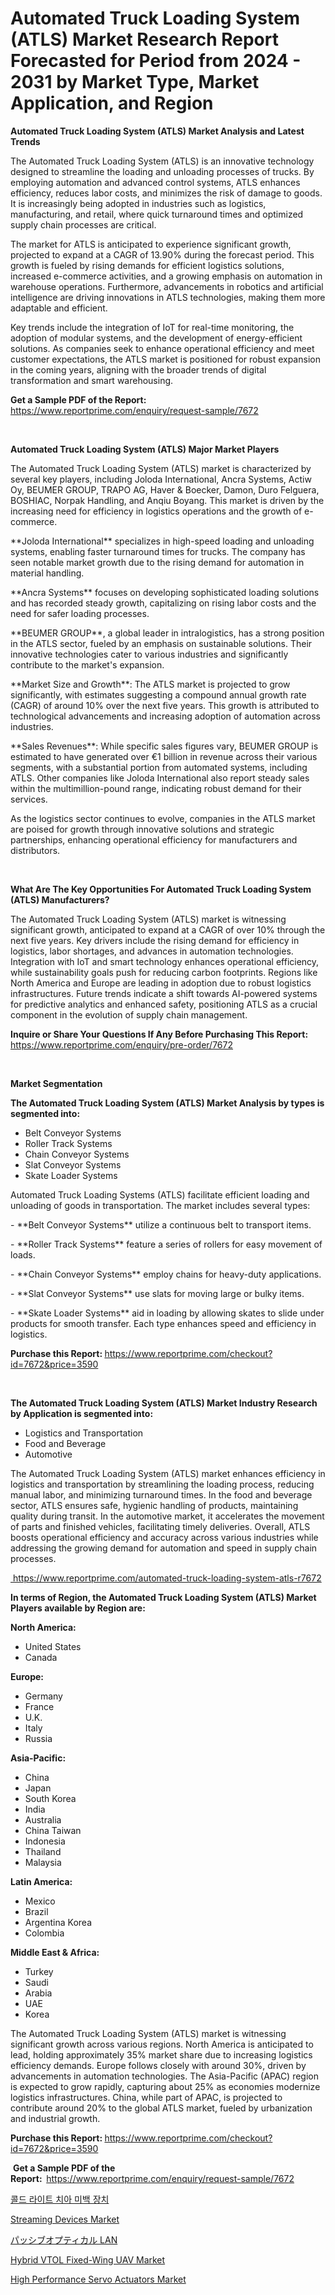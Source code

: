 <p><h1>Automated Truck Loading System (ATLS) Market Research Report Forecasted for Period from 2024 -  2031 by Market Type, Market Application, and Region</h1></p><p><strong>Automated Truck Loading System (ATLS) Market Analysis and Latest Trends</strong></p>
<p><p>The Automated Truck Loading System (ATLS) is an innovative technology designed to streamline the loading and unloading processes of trucks. By employing automation and advanced control systems, ATLS enhances efficiency, reduces labor costs, and minimizes the risk of damage to goods. It is increasingly being adopted in industries such as logistics, manufacturing, and retail, where quick turnaround times and optimized supply chain processes are critical.</p><p>The market for ATLS is anticipated to experience significant growth, projected to expand at a CAGR of 13.90% during the forecast period. This growth is fueled by rising demands for efficient logistics solutions, increased e-commerce activities, and a growing emphasis on automation in warehouse operations. Furthermore, advancements in robotics and artificial intelligence are driving innovations in ATLS technologies, making them more adaptable and efficient. </p><p>Key trends include the integration of IoT for real-time monitoring, the adoption of modular systems, and the development of energy-efficient solutions. As companies seek to enhance operational efficiency and meet customer expectations, the ATLS market is positioned for robust expansion in the coming years, aligning with the broader trends of digital transformation and smart warehousing.</p></p>
<p><strong>Get a Sample PDF of the Report:&nbsp;</strong> <a href="https://www.reportprime.com/enquiry/request-sample/7672">https://www.reportprime.com/enquiry/request-sample/7672</a></p>
<p>&nbsp;</p>
<p><strong>Automated Truck Loading System (ATLS) Major Market Players</strong></p>
<p><p>The Automated Truck Loading System (ATLS) market is characterized by several key players, including Joloda International, Ancra Systems, Actiw Oy, BEUMER GROUP, TRAPO AG, Haver & Boecker, Damon, Duro Felguera, BOSHIAC, Norpak Handling, and Anqiu Boyang. This market is driven by the increasing need for efficiency in logistics operations and the growth of e-commerce.</p><p>**Joloda International** specializes in high-speed loading and unloading systems, enabling faster turnaround times for trucks. The company has seen notable market growth due to the rising demand for automation in material handling. </p><p>**Ancra Systems** focuses on developing sophisticated loading solutions and has recorded steady growth, capitalizing on rising labor costs and the need for safer loading processes. </p><p>**BEUMER GROUP**, a global leader in intralogistics, has a strong position in the ATLS sector, fueled by an emphasis on sustainable solutions. Their innovative technologies cater to various industries and significantly contribute to the market's expansion.</p><p>**Market Size and Growth**: The ATLS market is projected to grow significantly, with estimates suggesting a compound annual growth rate (CAGR) of around 10% over the next five years. This growth is attributed to technological advancements and increasing adoption of automation across industries.</p><p>**Sales Revenues**: While specific sales figures vary, BEUMER GROUP is estimated to have generated over €1 billion in revenue across their various segments, with a substantial portion from automated systems, including ATLS. Other companies like Joloda International also report steady sales within the multimillion-pound range, indicating robust demand for their services.</p><p>As the logistics sector continues to evolve, companies in the ATLS market are poised for growth through innovative solutions and strategic partnerships, enhancing operational efficiency for manufacturers and distributors.</p></p>
<p>&nbsp;</p>
<p><strong>What Are The Key Opportunities For Automated Truck Loading System (ATLS) Manufacturers?</strong></p>
<p><p>The Automated Truck Loading System (ATLS) market is witnessing significant growth, anticipated to expand at a CAGR of over 10% through the next five years. Key drivers include the rising demand for efficiency in logistics, labor shortages, and advances in automation technologies. Integration with IoT and smart technology enhances operational efficiency, while sustainability goals push for reducing carbon footprints. Regions like North America and Europe are leading in adoption due to robust logistics infrastructures. Future trends indicate a shift towards AI-powered systems for predictive analytics and enhanced safety, positioning ATLS as a crucial component in the evolution of supply chain management.</p></p>
<p><strong>Inquire or Share Your Questions If Any Before Purchasing This Report:</strong> <a href="https://www.reportprime.com/enquiry/pre-order/7672">https://www.reportprime.com/enquiry/pre-order/7672</a></p>
<p>&nbsp;</p>
<p><strong>Market Segmentation</strong></p>
<p><strong>The Automated Truck Loading System (ATLS) Market Analysis by types is segmented into:</strong></p>
<p><ul><li>Belt Conveyor Systems</li><li>Roller Track Systems</li><li>Chain Conveyor Systems</li><li>Slat Conveyor Systems</li><li>Skate Loader Systems</li></ul></p>
<p><p>Automated Truck Loading Systems (ATLS) facilitate efficient loading and unloading of goods in transportation. The market includes several types: </p><p>- **Belt Conveyor Systems** utilize a continuous belt to transport items.</p><p>- **Roller Track Systems** feature a series of rollers for easy movement of loads.</p><p>- **Chain Conveyor Systems** employ chains for heavy-duty applications.</p><p>- **Slat Conveyor Systems** use slats for moving large or bulky items.</p><p>- **Skate Loader Systems** aid in loading by allowing skates to slide under products for smooth transfer. Each type enhances speed and efficiency in logistics.</p></p>
<p><strong>Purchase this Report:&nbsp;</strong><a href="https://www.reportprime.com/checkout?id=7672&price=3590">https://www.reportprime.com/checkout?id=7672&price=3590</a></p>
<p>&nbsp;</p>
<p><strong>The Automated Truck Loading System (ATLS) Market Industry Research by Application is segmented into:</strong></p>
<p><ul><li>Logistics and Transportation</li><li>Food and Beverage</li><li>Automotive</li></ul></p>
<p><p>The Automated Truck Loading System (ATLS) market enhances efficiency in logistics and transportation by streamlining the loading process, reducing manual labor, and minimizing turnaround times. In the food and beverage sector, ATLS ensures safe, hygienic handling of products, maintaining quality during transit. In the automotive market, it accelerates the movement of parts and finished vehicles, facilitating timely deliveries. Overall, ATLS boosts operational efficiency and accuracy across various industries while addressing the growing demand for automation and speed in supply chain processes.</p></p>
<p><a href="https://www.reportprime.com/automated-truck-loading-system-atls-r7672">&nbsp;https://www.reportprime.com/automated-truck-loading-system-atls-r7672</a></p>
<p><strong>In terms of Region, the Automated Truck Loading System (ATLS) Market Players available by Region are:</strong></p>
<p>
    <p> <strong> North America: </strong>
        <ul>
            <li>United States</li>
            <li>Canada</li>
        </ul>
        </p> 
    <p> <strong> Europe: </strong>
        <ul>
            <li>Germany</li>
            <li>France</li>
            <li>U.K.</li>
            <li>Italy</li>
            <li>Russia</li>
        </ul>
        </p> 
    <p> <strong> Asia-Pacific: </strong>
        <ul>
            <li>China</li>
            <li>Japan</li>
            <li>South Korea</li>
            <li>India</li>
            <li>Australia</li>
            <li>China Taiwan</li>
            <li>Indonesia</li>
            <li>Thailand</li>
            <li>Malaysia</li>
        </ul>
        </p> 
    <p> <strong> Latin America: </strong>
        <ul>
            <li>Mexico</li>
            <li>Brazil</li>
            <li>Argentina Korea</li>
            <li>Colombia</li>
        </ul>
        </p> 
    <p> <strong> Middle East & Africa: </strong>
        <ul>
            <li>Turkey</li>
            <li>Saudi</li>
            <li>Arabia</li>
            <li>UAE</li>
            <li>Korea</li>
        </ul>
    </p>
    </p>
<p><p>The Automated Truck Loading System (ATLS) market is witnessing significant growth across various regions. North America is anticipated to lead, holding approximately 35% market share due to increasing logistics efficiency demands. Europe follows closely with around 30%, driven by advancements in automation technologies. The Asia-Pacific (APAC) region is expected to grow rapidly, capturing about 25% as economies modernize logistics infrastructures. China, while part of APAC, is projected to contribute around 20% to the global ATLS market, fueled by urbanization and industrial growth.</p></p>
<p><strong>Purchase this Report: </strong><a href="https://www.reportprime.com/checkout?id=7672&price=3590">https://www.reportprime.com/checkout?id=7672&price=3590</a></p>
<p>&nbsp;<strong>Get a Sample PDF of the Report:&nbsp;&nbsp;</strong><a href="https://www.reportprime.com/enquiry/request-sample/7672">https://www.reportprime.com/enquiry/request-sample/7672</a></p>
<p><strong></strong></p>
<p><p><a href="https://medium.com/@eiehrdy77/%EC%84%B8%EA%B3%84-cold-light-tooth-whitening-apparatus-market-%EC%9D%80-2024%EC%97%90%EC%84%9C-2031%EB%A1%9C-%EC%97%B0%ED%8F%89%EA%B7%A0-%EC%A6%9D%EA%B0%80%EC%9C%A8%EC%9D%84-%EB%B3%B4%EC%9D%BC-%EA%B2%83%EC%9C%BC%EB%A1%9C-%EC%98%88%EC%83%81%EB%90%A9%EB%8B%88%EB%8B%A4-4959b7c2da0f">콜드 라이트 치아 미백 장치</a></p><p><a href="https://www.linkedin.com/pulse/emerging-trends-streaming-devices-market-global-outlook-future-ztlme?trackingId=2B7%2BejHkTmuNnViKLjtULQ%3D%3D">Streaming Devices Market</a></p><p><a href="https://medium.com/@maudabbott7/passive-optical-lan-market-%E3%81%AF-%E3%82%B3%E3%82%B9%E3%83%88%E7%AE%A1%E7%90%86%E3%81%A8%E5%8A%B9%E7%8E%87%E5%90%91%E4%B8%8A%E3%82%92%E5%84%AA%E5%85%88%E3%81%97%E3%81%BE%E3%81%99-%E3%81%95%E3%82%89%E3%81%AB-%E5%A0%B1%E5%91%8A%E6%9B%B8%E3%81%AF%E5%B8%82%E5%A0%B4%E3%81%AE%E9%9C%80%E8%A6%81%E9%9D%A2%E3%81%A8%E4%BE%9B%E7%B5%A6%E9%9D%A2%E3%81%AE%E4%B8%A1%E6%96%B9%E3%82%92%E3%82%AB%E3%83%90%E3%83%BC%E3%81%97%E3%81%A6%E3%81%84%E3%81%BE%E3%81%99-passive-optical-lan-a513897404d7">パッシブオプティカル LAN</a></p><p><a href="https://medium.com/@athenayundt/global-hybrid-vtol-fixed-wing-uav-market-analysis-trends-forecasts-and-growth-opportunities-4b2efd824db7">Hybrid VTOL Fixed-Wing UAV Market</a></p><p><a href="https://medium.com/@athenayundt/exploring-high-performance-servo-actuators-market-dynamics-global-trends-and-future-growth-859378bfa7b2">High Performance Servo Actuators Market</a></p></p>